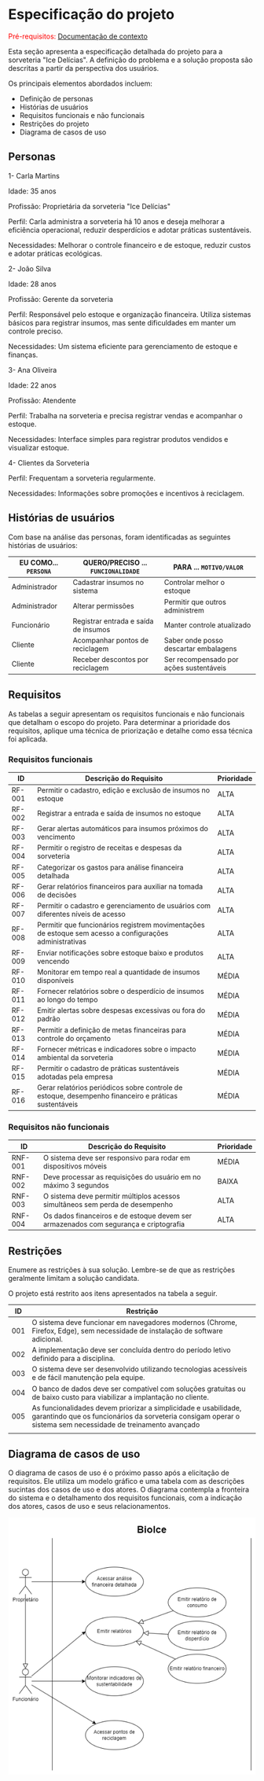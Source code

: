 # Especificação do projeto

<span style="color:red">Pré-requisitos: <a href="01-Contexto.md"> Documentação de contexto</a></span>

Esta seção apresenta a especificação detalhada do projeto para a sorveteria "Ice Delícias". A definição do problema e a solução proposta são descritas a partir da perspectiva dos usuários.

Os principais elementos abordados incluem:

- Definição de personas
- Histórias de usuários
- Requisitos funcionais e não funcionais
- Restrições do projeto
- Diagrama de casos de uso

## Personas

1- Carla Martins

Idade: 35 anos

Profissão: Proprietária da sorveteria "Ice Delícias"

Perfil: Carla administra a sorveteria há 10 anos e deseja melhorar a eficiência operacional, reduzir desperdícios e adotar práticas sustentáveis.

Necessidades: Melhorar o controle financeiro e de estoque, reduzir custos e adotar práticas ecológicas.

2- João Silva

Idade: 28 anos

Profissão: Gerente da sorveteria

Perfil: Responsável pelo estoque e organização financeira. Utiliza sistemas básicos para registrar insumos, mas sente dificuldades em manter um controle preciso.

Necessidades: Um sistema eficiente para gerenciamento de estoque e finanças.

3- Ana Oliveira

Idade: 22 anos

Profissão: Atendente

Perfil: Trabalha na sorveteria e precisa registrar vendas e acompanhar o estoque.

Necessidades: Interface simples para registrar produtos vendidos e visualizar estoque.

4- Clientes da Sorveteria

Perfil: Frequentam a sorveteria regularmente.

Necessidades: Informações sobre promoções e incentivos à reciclagem.
## Histórias de usuários

Com base na análise das personas, foram identificadas as seguintes histórias de usuários:

| EU COMO... `PERSONA`   | QUERO/PRECISO ... `FUNCIONALIDADE`   | PARA ... `MOTIVO/VALOR`                 |
|------------------------|--------------------------------------|-----------------------------------------|
| Administrador          | Cadastrar insumos no sistema         | Controlar melhor o estoque              |
| Administrador          | Alterar permissões                   | Permitir que outros administrem         |
| Funcionário            | Registrar entrada e saída de insumos | Manter controle atualizado              |
| Cliente                | Acompanhar pontos de reciclagem      | Saber onde posso descartar embalagens   |
| Cliente                | Receber descontos por reciclagem     | Ser recompensado por ações sustentáveis |


## Requisitos

As tabelas a seguir apresentam os requisitos funcionais e não funcionais que detalham o escopo do projeto. Para determinar a prioridade dos requisitos, aplique uma técnica de priorização e detalhe como essa técnica foi aplicada.

### Requisitos funcionais

| ID     | Descrição do Requisito  | Prioridade |
|--------|-----------------------------------------|---------|
| RF-001 | Permitir o cadastro, edição e exclusão de insumos no estoque | ALTA |
| RF-002 | Registrar a entrada e saída de insumos no estoque | ALTA |
| RF-003 | Gerar alertas automáticos para insumos próximos do vencimento | ALTA |
| RF-004 | Permitir o registro de receitas e despesas da sorveteria | ALTA |
| RF-005 | Categorizar os gastos para análise financeira detalhada | ALTA |
| RF-006 | Gerar relatórios financeiros para auxiliar na tomada de decisões | ALTA |
| RF-007 | Permitir o cadastro e gerenciamento de usuários com diferentes níveis de acesso | ALTA |
| RF-008 | Permitir que funcionários registrem movimentações de estoque sem acesso a configurações administrativas | ALTA |
| RF-009 | Enviar notificações sobre estoque baixo e produtos vencendo | ALTA |
| RF-010 | Monitorar em tempo real a quantidade de insumos disponíveis | MÉDIA |
| RF-011 | Fornecer relatórios sobre o desperdício de insumos ao longo do tempo | MÉDIA |
| RF-012 | Emitir alertas sobre despesas excessivas ou fora do padrão | MÉDIA |
| RF-013 | Permitir a definição de metas financeiras para controle do orçamento | MÉDIA |
| RF-014 | Fornecer métricas e indicadores sobre o impacto ambiental da sorveteria | MÉDIA |
| RF-015 | Permitir o cadastro de práticas sustentáveis adotadas pela empresa | MÉDIA |
| RF-016 | Gerar relatórios periódicos sobre controle de estoque, desempenho financeiro e práticas sustentáveis | MÉDIA |



### Requisitos não funcionais

|ID     | Descrição do Requisito  |Prioridade |
|-------|-------------------------|----|
|RNF-001| O sistema deve ser responsivo para rodar em dispositivos móveis | MÉDIA | 
|RNF-002| Deve processar as requisições do usuário em no máximo 3 segundos |  BAIXA | 
|RNF-003| O sistema deve permitir múltiplos acessos simultâneos sem perda de desempenho |  ALTA | 
|RNF-004| Os dados financeiros e de estoque devem ser armazenados com segurança e criptografia |  ALTA | 

## Restrições

Enumere as restrições à sua solução. Lembre-se de que as restrições geralmente limitam a solução candidata.

O projeto está restrito aos itens apresentados na tabela a seguir.

|ID| Restrição                                             |
|--|-------------------------------------------------------|
|001| O sistema deve funcionar em navegadores modernos (Chrome, Firefox, Edge), sem necessidade de instalação de software adicional. |
|002| A implementação deve ser concluída dentro do período letivo definido para a disciplina.      |
|003| O sistema deve ser desenvolvido utilizando tecnologias acessíveis e de fácil manutenção pela equipe.      |
|004| O banco de dados deve ser compatível com soluções gratuitas ou de baixo custo para viabilizar a implantação no cliente.      |
|005| As funcionalidades devem priorizar a simplicidade e usabilidade, garantindo que os funcionários da sorveteria consigam operar o sistema sem necessidade de treinamento avançado |
      |

## Diagrama de casos de uso

O diagrama de casos de uso é o próximo passo após a elicitação de requisitos. Ele utiliza um modelo gráfico e uma tabela com as descrições sucintas dos casos de uso e dos atores. O diagrama contempla a fronteira do sistema e o detalhamento dos requisitos funcionais, com a indicação dos atores, casos de uso e seus relacionamentos.

![Diagrama de casos de uso](./images/casos_de_uso.png "Casos de Uso")
